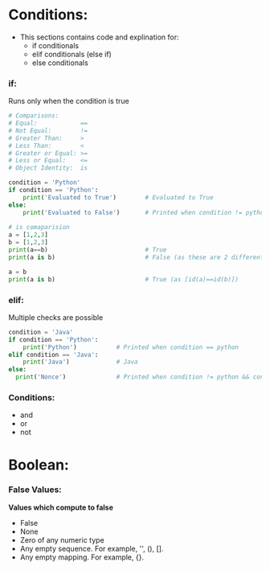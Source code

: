 # Conditions:
- This sections contains code and explination for:
  - if conditionals
  - elif conditionals (else if)
  - else conditionals

### if:
Runs only when the condition is true
```python
# Comparisons:
# Equal:            ==
# Not Equal:        !=
# Greater Than:     >
# Less Than:        <
# Greater or Equal: >=
# Less or Equal:    <=
# Object Identity:  is

condition = 'Python'
if condition == 'Python':
    print('Evaluated to True')        # Evaluated to True
else:
    print('Evaluated to False')       # Printed when condition != python
    
# is comaparision 
a = [1,2,3]
b = [1,2,3]
print(a==b)                           # True
print(a is b)                         # False (as these are 2 different objects in memory[id(a)!=id(b)])

a = b
print(a is b)                         # True (as [id(a)==id(b)])
```

### elif:
Multiple checks are possible
```python
condition = 'Java'
if condition == 'Python':
    print('Python')           # Printed when condition == python
elif condition == 'Java':
    print('Java')             # Java
else:
  print('Nonce')              # Printed when condition != python && condition != Java
```

### Conditions: 
- and
- or
- not

# Boolean: 
### False Values:
**Values which compute to false**
- False
- None
- Zero of any numeric type
- Any empty sequence. For example, '', (), [].
- Any empty mapping. For example, {}.

